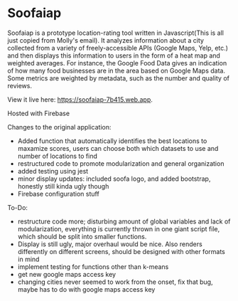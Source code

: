 # Soofaiap
Soofaiap is a prototype location-rating tool written in Javascript(This is all just copied from Molly's email). It analyzes information about a city collected from a variety of freely-accessible APIs (Google Maps, Yelp, etc.) and then displays this information to users in the form of a heat map and weighted averages. For instance, the Google Food Data gives an indication of how many food businesses are in the area based on Google Maps data. Some metrics are weighted by metadata, such as the number and quality of reviews.

View it live here: https://soofaiap-7b415.web.app.

Hosted with Firebase

Changes to the original application:
  - Added function that automatically identifies the best locations to maxamize scores, users can choose both which datasets to use and number of locations to find
  - restructured code to promote modularization and general organization
  - added testing using jest
  - minor display updates: included soofa logo, and added bootstrap, honestly still kinda ugly though
  - Firebase configuration stuff
  
To-Do:
  - restructure code more; disturbing amount of global variables and lack of modularization, everything is currently thrown in one giant script file, which should be split into smaller functions.
  - Display is still ugly, major overhaul would be nice. Also renders differently on different screens, should be designed with other formats in mind
  - implement testing for functions other than k-means
  - get new google maps access key
  - changing cities never seemed to work from the onset, fix that bug, maybe has to do with google maps access key
  

  


